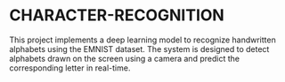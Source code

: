 # CHARACTER-RECOGNITION
This project implements a deep learning model to recognize handwritten alphabets using the EMNIST dataset. The system is designed to detect alphabets drawn on the screen using a camera and predict the corresponding letter in real-time.
